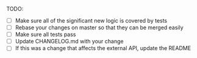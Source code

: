 <!--
  Thanks for filing a pull request on eslint-plugin-graphql!

  Please look at the following checklist to ensure that your PR
  can be accepted quickly:
-->

TODO:

- [ ] Make sure all of the significant new logic is covered by tests
- [ ] Rebase your changes on master so that they can be merged easily
- [ ] Make sure all tests pass
- [ ] Update CHANGELOG.md with your change
- [ ] If this was a change that affects the external API, update the README
